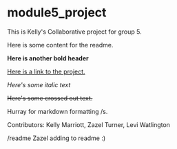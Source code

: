 # module5_project
This is Kelly's Collaborative project for group 5.

 Here is some content for the readme. 
 
 **Here is another bold header**
 
 [Here is a link to the project.](https://github.com/kem557/cs205_module05)
 
*Here's some italic text*

~~Here's some crossed out text.~~

Hurray for markdown formatting /s.

 Contributors:  Kelly Marriott, Zazel Turner, Levi Watlington

/readme
Zazel adding to readme :)

